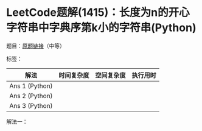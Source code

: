 # LeetCode题解(1415)：长度为n的开心字符串中字典序第k小的字符串(Python)

题目：[原题链接](https://leetcode-cn.com/problems/the-k-th-lexicographical-string-of-all-happy-strings-of-length-n/)（中等）

标签：

| 解法           | 时间复杂度 | 空间复杂度 | 执行用时 |
| -------------- | ---------- | ---------- | -------- |
| Ans 1 (Python) |            |            |          |
| Ans 2 (Python) |            |            |          |
| Ans 3 (Python) |            |            |          |

解法一：

